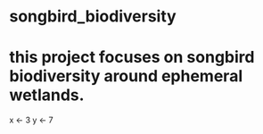 # songbird_biodiversity
# this project focuses on songbird biodiversity around ephemeral wetlands.
x <- 3
y <- 7

